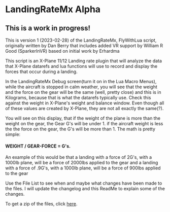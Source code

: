 # LandingRateMx Alpha

## This is a work in progress!

This is version 1 (2023-02-28) of the LandingRateMx, FlyWithLua script, originally written by Dan Berry that includes added VR support by William R Good (SparkerInVR) based on initial work by Erhardma

This script is an X-Plane 11/12 Landing rate plugin that will analyze the data that X-Plane datarefs and lua functions will use to record and display the forces that occur during a landing. 

In the LandingRateMx Debug screen(turn it on in the Lua Macro Menus), while the aircraft is stopped in calm weather, you will see that the weight and the force on the gear will be the same (well, pretty close) and this is in Kilograms, because that is what the datarefs typically use. Check this against the weight in X-Plane's weight and balance window. Even though all of these values are created by X-Plane, they are not all exactly the same(?). 

You will see on this display, that if the weight of the plane is more than the weight on the gear, the Gear G's will be under 1. if the aircraft weight is less the the force on the gear, the G's will be more than 1. The math is pretty simple:
#### WEIGHT / GEAR-FORCE = G's. 
An example of this would be that a landing with a force of 2G's, with a 1000lb plane, will be a force of 2000lbs applied to the gear and a landing with a force of .9G's, with a 1000lb plane, will be a force of 900lbs applied to the gear

Use the File List to see when and maybe what changes have been made to the files.
I will update the changelog and this ReadMe to explain some of the changes.

To get a zip of the files, click [here](https://github.com/EdmundStoner/LandingRate/archive/refs/heads/main.zip).
